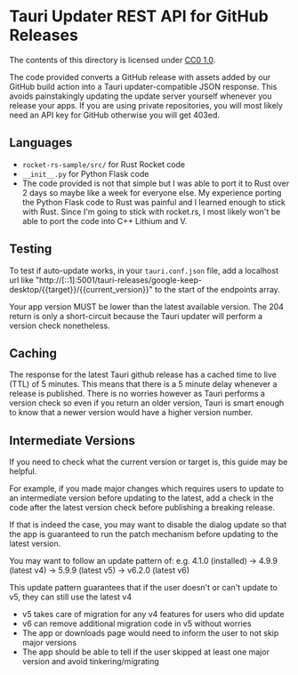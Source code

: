 # Tauri Updater REST API for GitHub Releases

The contents of this directory is licensed under [CC0 1.0](https://creativecommons.org/publicdomain/zero/1.0/).

The code provided converts a GitHub release with assets added by our GitHub build action into a Tauri updater-compatible JSON response.
This avoids painstakingly updating the update server yourself whenever you release your apps.
If you are using private repositories, you will most likely need an API key for GitHub otherwise you will get 403ed.

## Languages

- `rocket-rs-sample/src/` for Rust Rocket code
- `__init__.py` for Python Flask code
- The code provided is not that simple but I was able to port it to Rust over 2 days so maybe like a week for everyone else. My experience porting the Python Flask code to Rust was painful and I learned enough to stick with Rust. Since I'm going to stick with rocket.rs, I most likely won't be able to port the code into C++ Lithium and V.

## Testing

To test if auto-update works, in your `tauri.conf.json` file, add a localhost url like "http://[::1]:5001/tauri-releases/google-keep-desktop/{{target}}/{{current_version}}" to the start of the endpoints array.

Your app version MUST be lower than the latest available version.
The 204 return is only a short-circuit because the Tauri updater will perform a version check nonetheless.

## Caching

The response for the latest Tauri github release has a cached time to live (TTL) of 5 minutes. This means that there is a 5 minute delay whenever a release is published. There is no worries however as Tauri performs a version check so even if you return an older version, Tauri is smart enough to know that a newer version would have a higher version number.

## Intermediate Versions

If you need to check what the current version or target is, this guide may be helpful.

For example, if you made major changes which requires users to update to an intermediate version before updating to the latest,
add a check in the code after the latest version check before publishing a breaking release.

If that is indeed the case, you may want to disable the dialog update so that the app is guaranteed to run the patch mechanism before updating to the latest version.

You may want to follow an update pattern of:
 e.g. 4.1.0 (installed) -> 4.9.9 (latest v4) -> 5.9.9 (latest v5) -> v6.2.0 (latest v6)

This update pattern guarantees that if the user doesn't or can't update to v5, they can still use the latest v4

- v5 takes care of migration for any v4 features for users who did update
- v6 can remove additional migration code in v5 without worries
- The app or downloads page would need to inform the user to not skip major versions
- The app should be able to tell if the user skipped at least one major version and avoid tinkering/migrating
